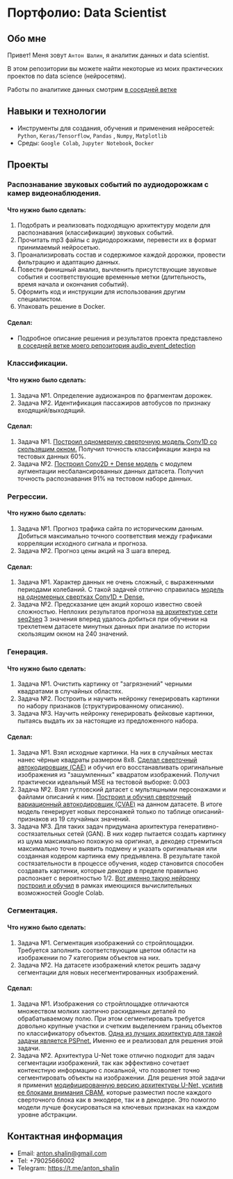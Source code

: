 # Портфолио: Data Scientist

## Обо мне 

Привет! Меня зовут ``Антон Шалин``, я аналитик данных и data scientist. 

В этом репозитории вы можете найти некоторые из моих практических проектов по data science (нейросетям).

Работы по аналитике данных смотрим <a href="https://github.com/antonshalin76/DataAnalytics">в соседней ветке</a>
<br>

## Навыки и технологии
- Инструменты для создания, обучения и применения нейросетей: ``Python``, ``Keras/Tensorflow``, ``Pandas`` , ``Numpy``, ``Matplotlib``
- Среды: ``Google Colab``, ``Jupyter Notebook``, ``Docker``

## Проекты

### Распознавание звуковых событий по аудиодорожкам с камер видеонаблюдения.
#### <p>Что нужно было сделать:<p>
<ol>
  <li>Подобрать и реализовать подходящую архитектуру модели для распознавания (классификации) звуковых событий.</li>
  <li>Прочитать mp3 файлы с аудиодорожками, перевести их в формат принимаемый нейросетью.</li>
  <li>Проанализировать состав и содержимое каждой дорожки, провести фильтрацию и адаптацию данных.</li>
  <li>Повести финишный анализ, вычленить присутствующие звуковые события и соответствующие временные метки (длительность, время начала и окончания событий).</li>
  <li>Оформить код и инструкции для использования другим специалистом.</li>
  <li>Упаковать решение в Docker.</li>
</ol>

#### <p>Сделал:<p>
- Подробное описание решения и результатов проекта представлено <a href="https://github.com/antonshalin76/audio_event_detection">в соседней ветке моего репозитория audio_event_detection</a>
  
### __Классификации.__
#### <p>Что нужно было сделать:<p>
<ol>
  <li>Задача №1. Определение аудиожанров по фрагментам дорожек.</li>
  <li>Задача №2. Идентификация пассажиров автобусов по признаку входящий/выходящий.</li>
</ol>

#### <p>Сделал:<p>
<ol>
  <li>Задача №1. <a href="https://colab.research.google.com/drive/1KMz-9qd7yCS3HPpOl9nBqoeRLdDxB82-?usp=sharing">Построил одномерную сверточную модель Conv1D со скользящим окном.</a> Получил точность классификации жанра на тестовых данных 60%.</li>
  <li>Задача №2. <a href="https://colab.research.google.com/drive/1yR6sbE3Tn6nGxeTd72JAQCJWv6oTawxU?usp=sharing">Построил Conv2D + Dense модель</a> с модулем аугментации несбалансированных данных датасета. Получил точность распознавания 91% на тестовом наборе данных.</li>
</ol>

### Регрессии. 
#### <p>Что нужно было сделать:<p>
<ol>  
  <li>Задача №1. Прогноз трафика сайта по историческим данным. Добиться максимально точного соответствия между графиками корреляции исходного сигнала и прогноза.</li>
  <li>Задача №2. Прогноз цены акций на 3 шага вперед.</li>
</ol>

#### <p>Сделал:<p>
<ol>
  <li>Задача №1. Характер данных не очень сложный, с выраженными периодами колебаний. С такой задачей отлично справилась <a href="https://colab.research.google.com/drive/1rcdl6DYaTQ46GTW0VSS2-iBpMI3b5OZc?usp=sharing">модель на одномерных свертках Conv1D + Dense.</a></li>
  <li>Задача №2. Предсказание цен акций хорошо известно своей сложностью. Неплохих результатов прогноза <a href="https://colab.research.google.com/drive/1C6j5_E1aUj0eDy5s7DHAwVmdVWBPB8fb?usp=sharing">на архитектуре сети seq2seq</a> 3 значения вперед удалось добиться при обучении на трехлетнем датасете минутных данных при анализе по истории скользящим окном на 240 значений.</li>
</ol>

### Генерация. 
#### <p>Что нужно было сделать:<p>
<ol>  
  <li>Задача №1. Очистить картинку от "загрязнений" черными квадратами в случайных областях.</li>
  <li>Задача №2. Построить и научить нейронку генерировать картинки по набору признаков (структурированному описанию).</li>
  <li>Задача №3. Научить нейронку генерировать фейковые картинки, пытаясь выдать их за настоящие из предложенного набора.</li>
</ol>

#### <p>Сделал:<p>
<ol>
  <li>Задача №1. Взял исходные картинки. На них в случайных местах нанес чёрные квадраты размером 8х8. <a href="https://colab.research.google.com/drive/1y8dSL5EDMcGU0TwdxUryPJVSYKewjYuP?usp=sharing">Сделал сверточный автокодировщик (CAE)</a> и обучил его восстанавливать оригинальные изображения из "зашумленных" квадратом изображений. Получил практически идеальный MSE на тестовой выборке: 0.003</li>
  <li>Задача №2. Взял гугловский датасет с мультяшными персонажами и файлами описаний к ним. <a href="https://colab.research.google.com/drive/1B_Rhcf6Fm9QSDbH1D8Q9FbdebhoLerp0?usp=sharing">Построил и обучил сверточный вариационный автокодировщик (СVAE)</a> на данном датасете. В итоге модель генерирует новых персонажей только по таблице описаний-признаков из 19 случайных значений.</li>
  <li>Задача №3. Для таких задач придумана архитектура генеративно-состязательных сетей (GAN). В них кодер пытается создать картинку из шума максимально похожую на оригинал, а декодер стремиться максимально точно выявить подмену и указать оригинальная или созданная кодером картинка ему предъявлена. В результате такой состязательности в процессе обучения, кодер становится способен создавать картинки, которые декодер в пределе правильно распознает с вероятностью 1/2. <a href="https://colab.research.google.com/drive/1lJ-OZNm9dqEMnWcs2bejiqG1yGmSB9Dk?usp=sharing">Вот именно такую нейронку построил и обучил</a> в рамках имеющихся вычислительных возможностей Google Colab.</li>
</ol>

### Сегментация. 
#### <p>Что нужно было сделать:<p>
<ol>  
  <li>Задача №1. Сегментация изображений со стройплощадки. Требуется заполнить соответствующим цветом области на изображении по 7 категориям объектов на них.</li>
  <li>Задача №2. На датасете изображений клеток решить задачу сегментации для новых несегментированных изображений.</li>
</ol>

#### <p>Сделал:<p>
<ol>
  <li>Задача №1. Изображения со стройплощадке отличаются множеством молких хаотично раскиданных деталей по обрабатываемому полю. При этом сегментировать требуется довольно крупные участки и счетким выделением границ объектов по классификатору объектов. <a href="https://colab.research.google.com/drive/15IkfTNS-JX9tCV1RlVRNaZKWly1u9-bC?usp=sharing">Одна из лучших архитектур для такой задачи является PSPnet.</a> Именно ее и реализовал для решения этой задачи.</li>
  <li>Задача №2. Архитектура U-Net тоже отлично подходит для задач сегментации изображений, так как эффективно сочетает контекстную информацию с локальной, что позволяет точно сегментировать объекты на изображении. Для решения этой задачи я применил <a href="https://colab.research.google.com/drive/17ep1sqRANM12wcyKpdsN0xv3BEMrusao?usp=sharing">модифицированную версию архитектуры U-Net, усилив ее блоками внимания CBAM</a>, которые разместил после каждого сверточного блока как в энкодере, так и в декодере. Это помогло модели лучше фокусироваться на ключевых признаках на каждом уровне абстракции.</li>
</ol>

## Контактная информация
- Email: anton.shalin@gmail.com
- Tel: +79025666002
- Telegram: https://t.me/anton_shalin

